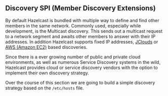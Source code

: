 
## Discovery SPI (Member Discovery Extensions)

By default Hazelcast is bundled with multiple way to define and find other members in the same network. Commonly used, especially while development, is the Multicast discovery. This sends out a multicast request to a network segment and awaits other members to answer with their IP addresses. In addition Hazelcast supports fixed IP addresses, [JClouds](https://jclouds.apache.org/reference/providers/) or [AWS (Amazon EC2)](https://aws.amazon.com/de/ec2/) based discoveries.
  
Since there is a ever growing number of public and private cloud environments, as well as numerous Service Discovery systems in the wild, Hazelcast provides cloud or service discovery vendors with the option to implement their own discovery strategy.
  
Over the course of this section we are going to build a simple discovery strategy based on the `/etc/hosts` file.
